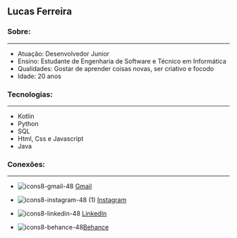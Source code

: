## Lucas Ferreira 



### Sobre:
---
 * Atuação: Desenvolvedor Junior
 * Ensino: Estudante de Engenharia de Software e Técnico em Informática
 * Qualidades: Gostar de aprender coisas novas, ser criativo e focodo
 * Idade: 20 anos


### Tecnologias:
---
 * Kotlin
 * Python
 * SQL
 * Html, Css e Javascript 
 * Java

### Conexões:
---
 * ![icons8-gmail-48](https://user-images.githubusercontent.com/87401472/193131154-49de3267-2cfc-4411-a79e-a9d7ac42209d.png)
[Gmail](lucasfdasilva2002@gmail.com)

* ![icons8-instagram-48 (1)](https://user-images.githubusercontent.com/87401472/193131233-6b546933-ad6a-412f-9230-53e281d851d1.png)
[Instagram](instagram.com/lucas.devstudies)

 * ![icons8-linkedin-48](https://user-images.githubusercontent.com/87401472/193131325-a5013cbd-8d50-4f9b-adec-18497e6daf78.png)
[LinkedIn](https://www.linkedin.com/in/lucas-ferreira-da-silva-a32625207)

 * ![icons8-behance-48](https://user-images.githubusercontent.com/87401472/193131669-7766db2d-5cd0-47ff-907e-9029ce8701c8.png)[Behance](https://www.behance.net/lucassilva567)

